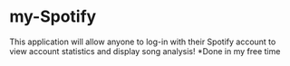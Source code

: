# my-Spotify
This application will allow anyone to log-in with their Spotify account to view account statistics and display song analysis!
*Done in my free time
